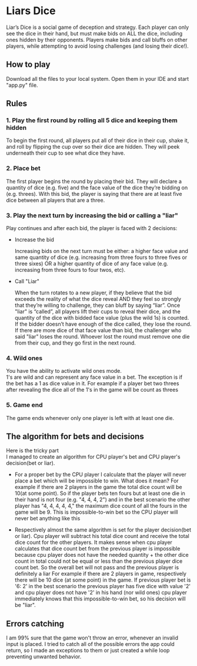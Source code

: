 <h1>Liars Dice</h1>
<p>
  Liar’s Dice is a social game of deception and strategy. Each player can only see the dice in their hand, but must make bids on ALL the dice, including ones hidden by their opponents. Players make bids and call bluffs on other players, while attempting to avoid losing challenges (and losing their dice!).
</p>
<h2>How to play</h2>
<p>Download all the files to your local system. Open them in your IDE and start "app.py" file.</p>
<h2>Rules</h2>
<h3>1. Play the first round by rolling all 5 dice and keeping them hidden</h3>
<p>
  To begin the first round, all players put all of their dice in their cup, shake it, and roll by flipping the cup over so their dice are hidden. They will peek underneath their cup to see what dice they have.
</p>
<h3>2. Place bet</h3>
<p>
  The first player begins the round by placing their bid. They will declare a quantity of dice (e.g. five) and the face value of the dice they’re bidding on (e.g. threes). With this bid, the player is saying that there are at least five dice between all players that are a three.
</p>
<h3>3. Play the next turn by increasing the bid or calling a "liar"</h3>
<p>
  Play continues and after each bid, the player is faced with 2 decisions:
  <ul>
    <li>Increase the bid</li>
      <p>Increasing bids on the next turn must be either: a higher face value and same quantity of dice (e.g. increasing from three fours to three fives or three sixes) OR a higher quantity of dice of any face value (e.g. increasing from three fours to four twos, etc).</p>
    <li>Call "Liar"</li>
      <p>When the turn rotates to a new player, if they believe that the bid exceeds the reality of what the dice reveal AND they feel so strongly that they’re willing to challenge, they can bluff by saying “liar”. Once "liar" is “called”, all players lift their cups to reveal their dice, and the quantity of the dice with bidded face value (plus the wild 1s) is counted. If the bidder doesn’t have enough of the dice called, they lose the round. If there are more dice of that face value than bid, the challenger who said "liar" loses the round. Whoever lost the round must remove one die from their cup, and they go first in the next round.</p>
  </ul>
</p>
<h3>4. Wild ones</h3>
  <p>You have the ability to activate wild ones mode.</br>1's are wild and can represent any face value in a bet. The exception is if the bet has a 1 as dice value in it. For example if a player bet two threes after revealing the dice all of the 1's in the game will be count as threes</p>
<h3>5. Game end</h3>
<p>The game ends whenever only one player is left with at least one die.</p>
<h2>The algorithm for bets and decisions</h2>
<p>
  Here is the tricky part</br>I managed to create an algorithm for CPU player's bet and CPU player's decision(bet or liar).
  <ul>
    <li>
      <p>For a proper bet by the CPU player I calculate that the player will never place a bet which will be impossible to win.
What does it mean? For example if there are 2 players in the game the total dice count will be 10(at some point). So if the player bets
ten fours but at least one die in their hand is not four (e.g. "4, 4, 4, 2") and in the best scenario the other player has "4, 4, 4, 4, 4," the maximum dice count of all the fours in the game will be 9. This is impossible-to-win bet so the CPU player will never bet anything like this</p>
    </li>
    <li>
      <p>Respectively almost the same algorithm is set for the player decision(bet or liar).
      Cpu player will subtract his total dice count and receive the total dice count for the other players. It makes sense when cpu player calculates that dice count bet from the previous player is impossible
      because cpu player does not have the needed quantity + the other dice count in total could not be equal or less than the previous player dice count bet. So the overall bet will not pass and the previous player is definitely a liar
      For example if there are 2 players in game, respectively there will be 10 dice (at some point) in the game.
      If previous player bet is '6: 2' in the best scenario the previous player has five dice with value '2'
      and cpu player does not have '2' in his hand (nor wild ones) cpu player immediately knows that this impossible-to-win bet, so his decision will be "liar".</p>
    </li>
  </ul>
</p>
<h2>Errors catching</h2>
<p>I am 99% sure that the game won't throw an error, whenever an invalid input is placed.
I tried to catch all of the possible errors the app could return, so I made an exceptions to them or just created a while loop preventing unwanted behavior.</p>
